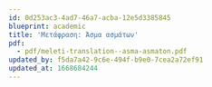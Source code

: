 ```yaml
---
id: 0d253ac3-4ad7-46a7-acba-12e5d3385845
blueprint: academic
title: 'Μετάφραση: Άσμα ασμάτων'
pdf:
  - pdf/meleti-translation--asma-asmaton.pdf
updated_by: f5da7a42-9c6e-494f-b9e0-7cea2a72ef91
updated_at: 1668684244
---
```

